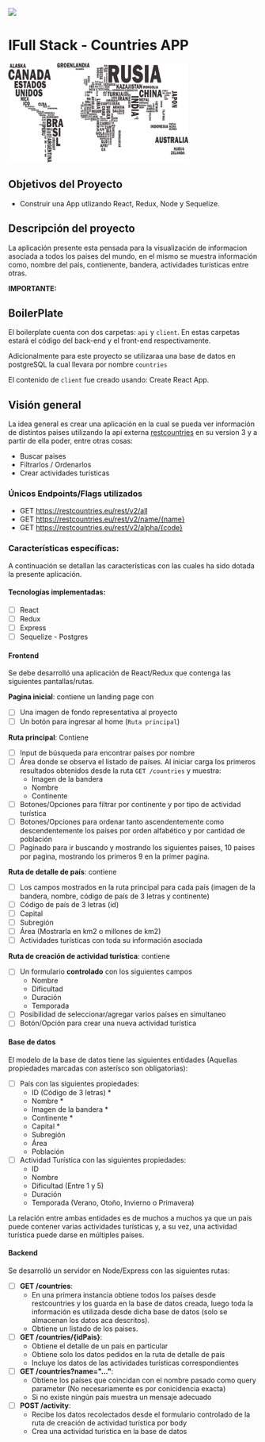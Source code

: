<p align='left'>
    <img src='https://static.wixstatic.com/media/85087f_0d84cbeaeb824fca8f7ff18d7c9eaafd~mv2.png/v1/fill/w_160,h_30,al_c,q_85,usm_0.66_1.00_0.01/Logo_completo_Color_1PNG.webp' </img>
</p>

# IFull Stack - Countries APP

<p align="left">
  <img height="200" src="./countries.png" />
</p>

## Objetivos del Proyecto

- Construir una App utlizando React, Redux, Node y Sequelize.

## Descripción del proyecto

La aplicación presente esta pensada para la visualización de informacion asociada a todos los paises del mundo, en el mismo se muestra información como, nombre del pais, contienente, bandera, actividades turísticas entre otras.

__IMPORTANTE:__ 


## BoilerPlate

El boilerplate cuenta con dos carpetas: `api` y `client`. En estas carpetas estará el código del back-end y el front-end respectivamente.


Adicionalmente para este proyecto se utilizaraa una base de datos en postgreSQL la cual llevara por nombre `countries`

El contenido de `client` fue creado usando: Create React App.

## Visión general

La idea general es crear una aplicación en la cual se pueda ver información de  distintos paises utilizando la api externa [restcountries](https://restcountries.eu/) en su version 3 y a partir de ella poder, entre otras cosas:

  - Buscar paises
  - Filtrarlos / Ordenarlos
  - Crear actividades turísticas

### Únicos Endpoints/Flags utilizados

  - GET https://restcountries.eu/rest/v2/all
  - GET https://restcountries.eu/rest/v2/name/{name}
  - GET https://restcountries.eu/rest/v2/alpha/{code}

### Características específicas:

A continuación se detallan las características con las cuales ha sido dotada la presente aplicación. 


#### Tecnologías implementadas:
- [ ] React
- [ ] Redux
- [ ] Express
- [ ] Sequelize - Postgres

#### Frontend

Se debe desarrolló una aplicación de React/Redux que contenga las siguientes pantallas/rutas.

__Pagina inicial__:
contiene un landing page con
- [ ] Una imagen de fondo representativa al proyecto
- [ ] Un botón para ingresar al home (`Ruta principal`)

__Ruta principal__: Contiene
- [ ] Input de búsqueda para encontrar países por nombre
- [ ] Área donde se observa el listado de países. Al iniciar carga los primeros resultados obtenidos desde la ruta `GET /countries` y muestra:
  - Imagen de la bandera
  - Nombre
  - Continente
- [ ] Botones/Opciones para filtrar por continente y por tipo de actividad turística
- [ ] Botones/Opciones para ordenar tanto ascendentemente como descendentemente los países por orden alfabético y por cantidad de población
- [ ] Paginado para ir buscando y mostrando los siguientes paises, 10 paises por pagina, mostrando los primeros 9 en la primer pagina.

__Ruta de detalle de país__: contiene
- [ ] Los campos mostrados en la ruta principal para cada país (imagen de la bandera, nombre, código de país de 3 letras y continente)
- [ ] Código de país de 3 letras (id)
- [ ] Capital
- [ ] Subregión
- [ ] Área (Mostrarla en km2 o millones de km2)
- [ ] Actividades turísticas con toda su información asociada

__Ruta de creación de actividad turística__: contiene
- [ ] Un formulario __controlado__ con los siguientes campos
  - Nombre
  - Dificultad
  - Duración
  - Temporada
- [ ] Posibilidad de seleccionar/agregar varios países en simultaneo
- [ ] Botón/Opción para crear una nueva actividad turística

#### Base de datos

El modelo de la base de datos tiene las siguientes entidades (Aquellas propiedades marcadas con asterísco son obligatorias):

- [ ] País con las siguientes propiedades:
  - ID (Código de 3 letras) *
  - Nombre *
  - Imagen de la bandera *
  - Continente *
  - Capital *
  - Subregión
  - Área
  - Población
- [ ] Actividad Turística con las siguientes propiedades:
  - ID
  - Nombre
  - Dificultad (Entre 1 y 5)
  - Duración
  - Temporada (Verano, Otoño, Invierno o Primavera)

La relación entre ambas entidades es de muchos a muchos ya que un país puede contener varias actividades turísticas y, a su vez, una actividad turística puede darse en múltiples países.

#### Backend

Se desarrolló un servidor en Node/Express con las siguientes rutas:

- [ ] __GET /countries__:
  - En una primera instancia obtiene todos los países desde restcountries y los guarda en la base de datos  creada, luego toda la información es utilizada desde dicha base de datos (solo se almacenan los datos aca descritos).
  - Obtiene un listado de los paises.
- [ ] __GET /countries/{idPais}__:
  - Obtiene el detalle de un país en particular
  - Obtiene solo los datos pedidos en la ruta de detalle de país
  - Incluye los datos de las actividades turísticas correspondientes
- [ ] __GET /countries?name="..."__:
  - Obtiene los países que coincidan con el nombre pasado como query parameter (No necesariamente es por conicidencia exacta)
  - Si no existe ningún país muestra un mensaje adecuado
- [ ] __POST /activity__:
  - Recibe los datos recolectados desde el formulario controlado de la ruta de creación de actividad turística por body
  - Crea una actividad turística en la base de datos

